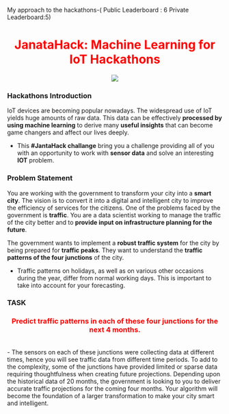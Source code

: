 My approach to the hackathons-( Public Leaderboard : 6 Private Leaderboard:5)


# <center><font color='red'>JanataHack: Machine Learning for IoT Hackathons</font></center>

<center><img src='https://datahack-prod.s3.ap-south-1.amazonaws.com/__sized__/contest_cover/jantahack_-thumbnail-1200x1200-90.jpg'/></center>

### Hackathons Introduction

IoT devices are becoming popular nowadays. The widespread use of IoT yields huge amounts of raw data. This data can be effectively __processed by using machine learning__ to derive many __useful insights__ that can become game changers and affect our lives deeply.
<br>


- This  __#JantaHack challange__ bring you a challenge providing all of you with an opportunity to work with __sensor data__ and solve an interesting __IOT__ problem.

### Problem Statement

You are working with the government to transform your city into a __smart city__. The vision is to convert it into a digital and intelligent city to improve the efficiency of services for the citizens. One of the problems faced by the government is __traffic__. You are a data scientist working to manage the traffic of the city better and to __provide input on infrastructure planning for the future__.

The government wants to implement a __robust traffic system__ for the city by being prepared for __traffic peaks__. They want to understand the __traffic patterns of the four junctions__ of the city.
- Traffic patterns on holidays, as well as on various other occasions during the year, differ from normal working days. This is important to take into account for your forecasting. 

### TASK

### <center><font color='red'>Predict traffic patterns in each of these four junctions for the next 4 months.</font></center>

<br>
- The sensors on each of these junctions were collecting data at different times, hence you will see traffic data from different time periods. To add to the complexity, some of the junctions have provided limited or sparse data requiring thoughtfulness when creating future projections. Depending upon the historical data of 20 months, the government is looking to you to deliver accurate traffic projections for the coming four months. Your algorithm will become the foundation of a larger transformation to make your city smart and intelligent.

